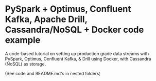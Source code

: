 # PySpark + Optimus, Confluent Kafka, Apache Drill, Cassandra/NoSQL + Docker code example
A code-based tutorial on setting up production grade data streams with PySpark, Optimus, Confluent Kafka, & Drill using Docker, with Cassandra (NoSQL) as storage.

(See code and README.md's in nested folders)

